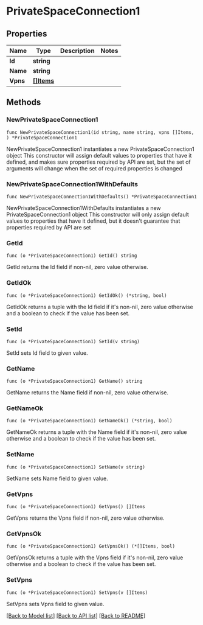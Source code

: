 # PrivateSpaceConnection1

## Properties

Name | Type | Description | Notes
------------ | ------------- | ------------- | -------------
**Id** | **string** |  | 
**Name** | **string** |  | 
**Vpns** | [**[]Items**](Items.md) |  | 

## Methods

### NewPrivateSpaceConnection1

`func NewPrivateSpaceConnection1(id string, name string, vpns []Items, ) *PrivateSpaceConnection1`

NewPrivateSpaceConnection1 instantiates a new PrivateSpaceConnection1 object
This constructor will assign default values to properties that have it defined,
and makes sure properties required by API are set, but the set of arguments
will change when the set of required properties is changed

### NewPrivateSpaceConnection1WithDefaults

`func NewPrivateSpaceConnection1WithDefaults() *PrivateSpaceConnection1`

NewPrivateSpaceConnection1WithDefaults instantiates a new PrivateSpaceConnection1 object
This constructor will only assign default values to properties that have it defined,
but it doesn't guarantee that properties required by API are set

### GetId

`func (o *PrivateSpaceConnection1) GetId() string`

GetId returns the Id field if non-nil, zero value otherwise.

### GetIdOk

`func (o *PrivateSpaceConnection1) GetIdOk() (*string, bool)`

GetIdOk returns a tuple with the Id field if it's non-nil, zero value otherwise
and a boolean to check if the value has been set.

### SetId

`func (o *PrivateSpaceConnection1) SetId(v string)`

SetId sets Id field to given value.


### GetName

`func (o *PrivateSpaceConnection1) GetName() string`

GetName returns the Name field if non-nil, zero value otherwise.

### GetNameOk

`func (o *PrivateSpaceConnection1) GetNameOk() (*string, bool)`

GetNameOk returns a tuple with the Name field if it's non-nil, zero value otherwise
and a boolean to check if the value has been set.

### SetName

`func (o *PrivateSpaceConnection1) SetName(v string)`

SetName sets Name field to given value.


### GetVpns

`func (o *PrivateSpaceConnection1) GetVpns() []Items`

GetVpns returns the Vpns field if non-nil, zero value otherwise.

### GetVpnsOk

`func (o *PrivateSpaceConnection1) GetVpnsOk() (*[]Items, bool)`

GetVpnsOk returns a tuple with the Vpns field if it's non-nil, zero value otherwise
and a boolean to check if the value has been set.

### SetVpns

`func (o *PrivateSpaceConnection1) SetVpns(v []Items)`

SetVpns sets Vpns field to given value.



[[Back to Model list]](../README.md#documentation-for-models) [[Back to API list]](../README.md#documentation-for-api-endpoints) [[Back to README]](../README.md)


